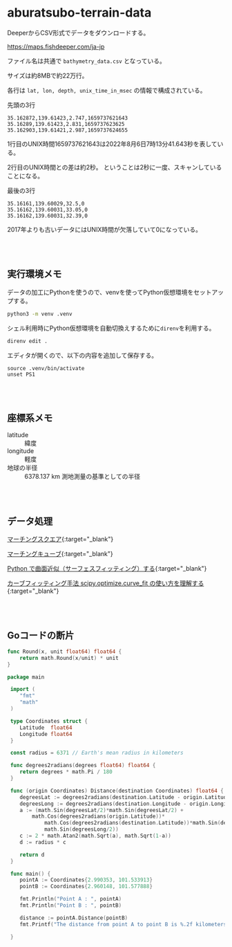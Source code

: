 # aburatsubo-terrain-data

DeeperからCSV形式でデータをダウンロードする。

https://maps.fishdeeper.com/ja-jp

ファイル名は共通で `bathymetry_data.csv` となっている。

サイズは約8MBで約22万行。

各行は `lat, lon, depth, unix_time_in_msec` の情報で構成されている。

先頭の3行

```csv
35.162872,139.61423,2.747,1659737621643
35.16289,139.61423,2.831,1659737623625
35.162903,139.61421,2.987,1659737624655
```

1行目のUNIX時間1659737621643は2022年8月6日7時13分41.643秒を表している。

2行目のUNIX時間との差は約2秒。
ということは2秒に一度、スキャンしていることになる。

最後の3行

```csv
35.16161,139.60029,32.5,0
35.16162,139.60031,33.05,0
35.16162,139.60031,32.39,0
```

2017年よりも古いデータにはUNIX時間が欠落していて0になっている。

<br><br>

## 実行環境メモ

データの加工にPythonを使うので、venvを使ってPython仮想環境をセットアップする。

```bash
python3 -m venv .venv
```

シェル利用時にPython仮想環境を自動切換えするために`direnv`を利用する。

```bash
direnv edit .
```

エディタが開くので、以下の内容を追加して保存する。

```text
source .venv/bin/activate
unset PS1
```

<br><br>

## 座標系メモ

<dl>
<dt>latitude</dt> <dd>緯度</dd>
<dt>longitude</dt> <dd>軽度</dd>
<dt>地球の半径</dt> <dd>6378.137 km 測地測量の基準としての半径</dd>
</dl>


<br><br>

## データ処理

[マーチングスクエア](https://urbanspr1nter.github.io/marchingsquares/){:target="_blank"}

[マーチングキューブ](https://tatsy.github.io/programming-for-beginners/cpp/march-cubes/){:target="_blank"}

[Python で曲面近似（サーフェスフィッティング）する](https://chuckischarles.hatenablog.com/entry/2020/02/06/081238){:target="_blank"}

[カーブフィッティング手法 scipy.optimize.curve_fit の使い方を理解する](https://qiita.com/maskot1977/items/e4f5f71200180865986e){:target="_blank"}

<br><br>

## Goコードの断片


```go
func Round(x, unit float64) float64 {
    return math.Round(x/unit) * unit
}
```

```go
package main

 import (
 	"fmt"
 	"math"
 )

 type Coordinates struct {
 	Latitude  float64
 	Longitude float64
 }

 const radius = 6371 // Earth's mean radius in kilometers

 func degrees2radians(degrees float64) float64 {
 	return degrees * math.Pi / 180
 }

 func (origin Coordinates) Distance(destination Coordinates) float64 {
 	degreesLat := degrees2radians(destination.Latitude - origin.Latitude)
 	degreesLong := degrees2radians(destination.Longitude - origin.Longitude)
 	a := (math.Sin(degreesLat/2)*math.Sin(degreesLat/2) +
 		math.Cos(degrees2radians(origin.Latitude))*
 			math.Cos(degrees2radians(destination.Latitude))*math.Sin(degreesLong/2)*
 			math.Sin(degreesLong/2))
 	c := 2 * math.Atan2(math.Sqrt(a), math.Sqrt(1-a))
 	d := radius * c

 	return d
 }

 func main() {
 	pointA := Coordinates{2.990353, 101.533913}
 	pointB := Coordinates{2.960148, 101.577888}

 	fmt.Println("Point A : ", pointA)
 	fmt.Println("Point B : ", pointB)

 	distance := pointA.Distance(pointB)
 	fmt.Printf("The distance from point A to point B is %.2f kilometers.\n", distance)

 }
```
